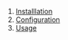 1. [Installlation](01-installation.md)
2. [Configuration](02-configuration.md)
3. [Usage](03-usage.md)

